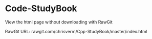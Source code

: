 # Code-StudyBook

View the html page without downloading with RawGit

RawGit URL: rawgit.com/chrisverm/Cpp-StudyBook/master/index.html
